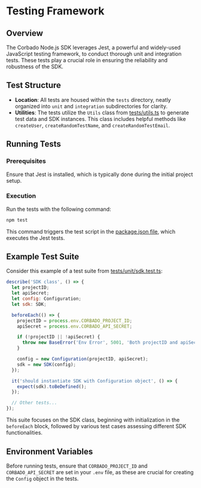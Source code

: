 # Testing Framework

## Overview

The Corbado Node.js SDK leverages Jest, a powerful and widely-used JavaScript testing framework, to conduct thorough unit and integration tests. These tests play a crucial role in ensuring the reliability and robustness of the SDK.

## Test Structure

- **Location**: All tests are housed within the `tests` directory, neatly organized into `unit` and `integration` subdirectories for clarity.
- **Utilities**: The tests utilize the `Utils` class from [tests/utils.ts](../tests/utils.ts) to generate test data and SDK instances. This class includes helpful methods like `createUser`, `createRandomTestName`, and `createRandomTestEmail`.

## Running Tests

### Prerequisites

Ensure that Jest is installed, which is typically done during the initial project setup.

### Execution

Run the tests with the following command:

```bash
npm test
```

This command triggers the test script in the [package.json file](../package.json), which executes the Jest tests.

## Example Test Suite

Consider this example of a test suite from [tests/unit/sdk.test.ts](../tests/unit/sdk.test.ts):

```javascript
describe('SDK class', () => {
  let projectID;
  let apiSecret;
  let config: Configuration;
  let sdk: SDK;

  beforeEach(() => {
    projectID = process.env.CORBADO_PROJECT_ID;
    apiSecret = process.env.CORBADO_API_SECRET;

    if (!projectID || !apiSecret) {
      throw new BaseError('Env Error', 5001, 'Both projectID and apiSecret must be defined', true);
    }

    config = new Configuration(projectID, apiSecret);
    sdk = new SDK(config);
  });

  it('should instantiate SDK with Configuration object', () => {
    expect(sdk).toBeDefined();
  });

  // Other tests...
});
```

This suite focuses on the SDK class, beginning with initialization in the `beforeEach` block, followed by various test cases assessing different SDK functionalities.

## Environment Variables

Before running tests, ensure that `CORBADO_PROJECT_ID` and `CORBADO_API_SECRET` are set in your `.env` file, as these are crucial for creating the `Config` object in the tests.
